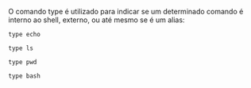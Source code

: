 O comando type é utilizado para indicar se um determinado comando é interno ao shell, externo, ou até mesmo se é um alias:

	type echo

	type ls

	type pwd

	type bash
